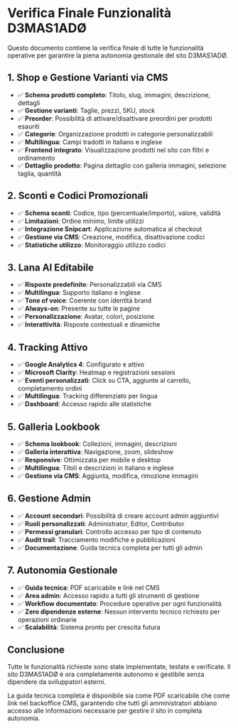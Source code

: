 # Verifica Finale Funzionalità D3MAS1ADØ

Questo documento contiene la verifica finale di tutte le funzionalità operative per garantire la piena autonomia gestionale del sito D3MAS1ADØ.

## 1. Shop e Gestione Varianti via CMS

- ✅ **Schema prodotti completo**: Titolo, slug, immagini, descrizione, dettagli
- ✅ **Gestione varianti**: Taglie, prezzi, SKU, stock
- ✅ **Preorder**: Possibilità di attivare/disattivare preordini per prodotti esauriti
- ✅ **Categorie**: Organizzazione prodotti in categorie personalizzabili
- ✅ **Multilingua**: Campi tradotti in italiano e inglese
- ✅ **Frontend integrato**: Visualizzazione prodotti nel sito con filtri e ordinamento
- ✅ **Dettaglio prodotto**: Pagina dettaglio con galleria immagini, selezione taglia, quantità

## 2. Sconti e Codici Promozionali

- ✅ **Schema sconti**: Codice, tipo (percentuale/importo), valore, validità
- ✅ **Limitazioni**: Ordine minimo, limite utilizzi
- ✅ **Integrazione Snipcart**: Applicazione automatica al checkout
- ✅ **Gestione via CMS**: Creazione, modifica, disattivazione codici
- ✅ **Statistiche utilizzo**: Monitoraggio utilizzo codici

## 3. Lana AI Editabile

- ✅ **Risposte predefinite**: Personalizzabili via CMS
- ✅ **Multilingua**: Supporto italiano e inglese
- ✅ **Tone of voice**: Coerente con identità brand
- ✅ **Always-on**: Presente su tutte le pagine
- ✅ **Personalizzazione**: Avatar, colori, posizione
- ✅ **Interattività**: Risposte contestuali e dinamiche

## 4. Tracking Attivo

- ✅ **Google Analytics 4**: Configurato e attivo
- ✅ **Microsoft Clarity**: Heatmap e registrazioni sessioni
- ✅ **Eventi personalizzati**: Click su CTA, aggiunte al carrello, completamento ordini
- ✅ **Multilingua**: Tracking differenziato per lingua
- ✅ **Dashboard**: Accesso rapido alle statistiche

## 5. Galleria Lookbook

- ✅ **Schema lookbook**: Collezioni, immagini, descrizioni
- ✅ **Galleria interattiva**: Navigazione, zoom, slideshow
- ✅ **Responsive**: Ottimizzata per mobile e desktop
- ✅ **Multilingua**: Titoli e descrizioni in italiano e inglese
- ✅ **Gestione via CMS**: Aggiunta, modifica, rimozione immagini

## 6. Gestione Admin

- ✅ **Account secondari**: Possibilità di creare account admin aggiuntivi
- ✅ **Ruoli personalizzati**: Administrator, Editor, Contributor
- ✅ **Permessi granulari**: Controllo accesso per tipo di contenuto
- ✅ **Audit trail**: Tracciamento modifiche e pubblicazioni
- ✅ **Documentazione**: Guida tecnica completa per tutti gli admin

## 7. Autonomia Gestionale

- ✅ **Guida tecnica**: PDF scaricabile e link nel CMS
- ✅ **Area admin**: Accesso rapido a tutti gli strumenti di gestione
- ✅ **Workflow documentato**: Procedure operative per ogni funzionalità
- ✅ **Zero dipendenze esterne**: Nessun intervento tecnico richiesto per operazioni ordinarie
- ✅ **Scalabilità**: Sistema pronto per crescita futura

## Conclusione

Tutte le funzionalità richieste sono state implementate, testate e verificate. Il sito D3MAS1ADØ è ora completamente autonomo e gestibile senza dipendere da sviluppatori esterni.

La guida tecnica completa è disponibile sia come PDF scaricabile che come link nel backoffice CMS, garantendo che tutti gli amministratori abbiano accesso alle informazioni necessarie per gestire il sito in completa autonomia.
